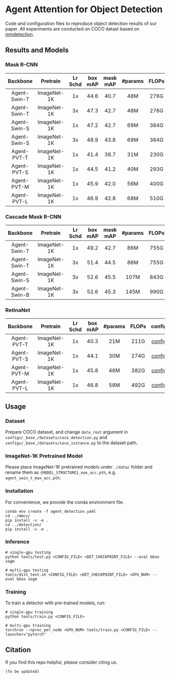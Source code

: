 # Agent Attention for Object Detection

Code and configuration files to reproduce object detection results of our paper. All experiments are conducted on COCO datast based on [mmdetection](https://github.com/open-mmlab/mmdetection).

## Results and Models

### Mask R-CNN

| Backbone | Pretrain | Lr Schd | box mAP | mask mAP | #params | FLOPs | config | model |
| :---: | :---: | :---: | :---: | :---: | :---: | :---: | :---: | :---: |
| Agent-Swin-T | ImageNet-1K | 1x | 44.6 | 40.7 | 48M | 276G | [config](configs/agent_swin/agent_swin_t_mrcnn_1x_9-12-14-7.py) | [TsinghuaCloud](https://cloud.tsinghua.edu.cn/f/bc3077b2c1164dcf9ef2/?dl=1) |
| Agent-Swin-T | ImageNet-1K | 3x | 47.3 | 42.7 | 48M | 276G | [config](configs/agent_swin/agent_swin_t_mrcnn_3x_9-12-14-7.py) | [TsinghuaCloud](https://cloud.tsinghua.edu.cn/f/46b3a73aa52b4ee29c47/?dl=1) |
| Agent-Swin-S | ImageNet-1K | 1x | 47.2 | 42.7 | 69M | 364G | [config](configs/agent_swin/agent_swin_s_mrcnn_1x_9-12-14-7.py) | [TsinghuaCloud](https://cloud.tsinghua.edu.cn/f/6675c65e4bc24bffb2aa/?dl=1) |
| Agent-Swin-S | ImageNet-1K | 3x | 48.9 | 43.8 | 69M | 364G | [config](configs/agent_swin/agent_swin_s_mrcnn_3x_9-12-14-7.py) | [TsinghuaCloud](https://cloud.tsinghua.edu.cn/f/6b6048b2d04c44a09f16/?dl=1) |
| Agent-PVT-T | ImageNet-1K | 1x | 41.4 | 38.7 | 31M | 230G | [config](configs/agent_pvt/agent_pvt_t_mrcnn_1x_12-16-28-28.py) | [TsinghuaCloud](https://cloud.tsinghua.edu.cn/f/a6037e90e08040a189c5/?dl=1) |
| Agent-PVT-S | ImageNet-1K | 1x | 44.5 | 41.2 | 40M | 293G | [config](configs/agent_pvt/agent_pvt_s_mrcnn_1x_12-16-28-28.py) | [TsinghuaCloud](https://cloud.tsinghua.edu.cn/f/27e657035a684607bca8/?dl=1) |
| Agent-PVT-M | ImageNet-1K | 1x | 45.9 | 42.0 | 56M | 400G | [config](configs/agent_pvt/agent_pvt_m_mrcnn_1x_12-16-28-28.py) | [TsinghuaCloud](https://cloud.tsinghua.edu.cn/f/ff740ea3feed43e0ada1/?dl=1) |
| Agent-PVT-L | ImageNet-1K | 1x | 46.9 | 42.8 | 68M | 510G | [config](configs/agent_pvt/agent_pvt_l_mrcnn_1x_12-16-28-28.py) | [TsinghuaCloud](https://cloud.tsinghua.edu.cn/f/63c443f60f6047e79985/?dl=1) |

### Cascade Mask R-CNN

| Backbone | Pretrain | Lr Schd | box mAP | mask mAP | #params | FLOPs | config | model |
| :---: | :---: | :---: | :---: | :---: | :---: | :---: | :---: | :---: |
| Agent-Swin-T | ImageNet-1K | 1x | 49.2 | 42.7 | 86M | 755G | [config](configs/agent_swin/agent_swin_t_crcnn_1x_9-12-14-7.py) | [TsinghuaCloud](https://cloud.tsinghua.edu.cn/f/0fbffcc93877460ab5d2/?dl=1) |
| Agent-Swin-T | ImageNet-1K | 3x | 51.4 | 44.5 | 86M | 755G | [config](configs/agent_swin/agent_swin_t_crcnn_3x_9-12-14-7.py) | [TsinghuaCloud](https://cloud.tsinghua.edu.cn/f/f82a6a4beed74f81a5b5/?dl=1) |
| Agent-Swin-S | ImageNet-1K | 3x | 52.6 | 45.5 | 107M | 843G | [config](configs/agent_swin/agent_swin_s_crcnn_3x_9-12-14-7.py) | [TsinghuaCloud](https://cloud.tsinghua.edu.cn/f/ed71c939c6c6441ea496/?dl=1) |
| Agent-Swin-B | ImageNet-1K | 3x | 52.6 | 45.3 | 145M | 990G | [config](configs/agent_swin/agent_swin_b_mrcnn_3x_9-12-14-7.py) | [TsinghuaCloud](https://cloud.tsinghua.edu.cn/f/90def6531521437b8c79/?dl=1) |

### RetinaNet

| Backbone | Pretrain | Lr Schd | box mAP | #params | FLOPs | config | model |
| :---: | :---: | :---: | :---: | :---: | :---: | :---: | :---: |
| Agent-PVT-T | ImageNet-1K | 1x | 40.3 | 21M | 211G | [config](configs/agent_pvt/agent_pvt_t_rtn_1x_12-16-28-28.py) | [TsinghuaCloud](https://cloud.tsinghua.edu.cn/f/3b26e1b0498f4819a18d/?dl=1) |
| Agent-PVT-S | ImageNet-1K | 1x | 44.1 | 30M | 274G | [config](configs/agent_pvt/agent_pvt_s_rtn_1x_12-16-28-28.py) | [TsinghuaCloud](https://cloud.tsinghua.edu.cn/f/76ee78f9ed0e4041b1d8/?dl=1) |
| Agent-PVT-M | ImageNet-1K | 1x | 45.8 | 46M | 382G | [config](configs/agent_pvt/agent_pvt_m_rtn_1x_12-16-28-28.py) | [TsinghuaCloud](https://cloud.tsinghua.edu.cn/f/6a0daf14bdda447683c9/?dl=1) |
| Agent-PVT-L | ImageNet-1K | 1x | 46.8 | 58M | 492G | [config](configs/agent_pvt/agent_pvt_l_rtn_1x_12-16-28-28.py) | [TsinghuaCloud](https://cloud.tsinghua.edu.cn/f/eedb9d74735140989df9/?dl=1) |

## Usage

### Dataset

Prepare COCO dataset, and change `data_root` argument in `configs/_base_/datasets/coco_detection.py` and `configs/_base_/datasets/coco_instance.py` to the dataset path.

### ImageNet-1K Pretrained Model

Please place ImageNet-1K pretrained models under `./data/` folder and rename them as `{MODEL_STRUCTURE}_max_acc.pth`, e.g. `agent_swin_t_max_acc.pth`.

### Installation

For convenience, we provide the conda environment file.
```
conda env create -f agent_detection.yaml
cd ../mmcv/
pip install -v -e .
cd ../detection/
pip install -v -e .
```

### Inference

```
# single-gpu testing
python tools/test.py <CONFIG_FILE> <DET_CHECKPOINT_FILE> --eval bbox segm

# multi-gpu testing
tools/dist_test.sh <CONFIG_FILE> <DET_CHECKPOINT_FILE> <GPU_NUM> --eval bbox segm
```

### Training

To train a detector with pre-trained models, run:
```
# single-gpu training
python tools/train.py <CONFIG_FILE>

# multi-gpu training
torchrun --nproc_per_node <GPU_NUM> tools/train.py <CONFIG_FILE> --launcher="pytorch"
```

## Citation

If you find this repo helpful, please consider citing us.

```latex
(To be updated)
```

